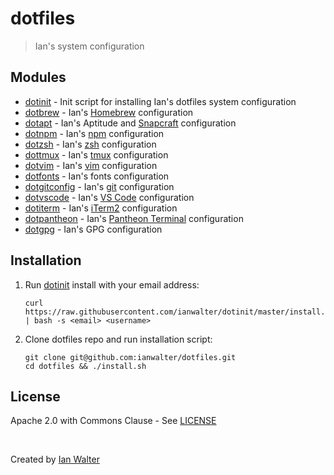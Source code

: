 # dotfiles
> Ian's system configuration

## Modules

* [dotinit][dotinitUrl] - Init script for installing Ian's dotfiles system
  configuration
* [dotbrew][dotbrewUrl] - Ian's [Homebrew][brewUrl] configuration
* [dotapt][dotaptUrl] - Ian's Aptitude and [Snapcraft][snapUrl] configuration
* [dotnpm][dotnpmUrl] - Ian's [npm][npmUrl] configuration
* [dotzsh](https://github.com/ianwalter/dotzsh) - Ian's [zsh][zshUrl]
  configuration
* [dottmux][dottmuxUrl] - Ian's [tmux][tmuxUrl] configuration
* [dotvim](https://github.com/ianwalter/dotvim) - Ian's [vim][vimUrl]
  configuration
* [dotfonts][dotfontsUrl] - Ian's fonts configuration
* [dotgitconfig][dotgitconfigUrl] - Ian's [git][gitUrl] configuration
* [dotvscode][dotvscodeUrl] - Ian's [VS Code][vscUrl] configuration
* [dotiterm][dotitermUrl] - Ian's [iTerm2][itermUrl] configuration
* [dotpantheon][dotpantheonUrl] - Ian's [Pantheon Terminal][pantheonUrl]
  configuration
* [dotgpg][dotgpgUrl] - Ian's GPG configuration

## Installation

1. Run [dotinit][dotinitUrl] install with your email address:

   ```console
   curl https://raw.githubusercontent.com/ianwalter/dotinit/master/install.sh | bash -s <email> <username>
   ```

2. Clone dotfiles repo and run installation script:

   ```console
   git clone git@github.com:ianwalter/dotfiles.git
   cd dotfiles && ./install.sh
   ```

## License

Apache 2.0 with Commons Clause - See [LICENSE][licenseUrl]

&nbsp;

Created by [Ian Walter](https://ianwalter.dev)

[dotinitUrl]: https://github.com/ianwalter/dotinit
[dotbrewUrl]: https://github.com/ianwalter/dotbrew
[dotaptUrl]: https://github.com/ianwalter/dotapt
[dotnpmUrl]: https://github.com/ianwalter/dotnpm
[dottmuxUrl]: https://github.com/ianwalter/dottmux
[dotgitconfigUrl]: https://github.com/ianwalter/dotgitconfig
[dotfontsUrl]: https://github.com/ianwalter/dotfonts
[dotvscodeUrl]: https://github.com/ianwalter/dotvscode
[dotitermUrl]: https://github.com/ianwalter/dotiterm
[dotpantheonUrl]: https://github.com/ianwalter/dotpantheon
[dotgpgUrl]: https://github.com/ianwalter/dotgpg

[brewUrl]: https://brew.sh
[snapUrl]: https://snapcraft.io
[npmUrl]: https://www.npmjs.com/
[tmuxUrl]: https://github.com/tmux/tmux
[zshUrl]: https://www.zsh.org/
[vimUrl]: https://www.vim.org/
[gitUrl]: https://git-scm.com/
[vscUrl]: https://code.visualstudio.com
[itermUrl]: https://iterm2.com
[pantheonUrl]: https://github.com/elementary/terminal

[licenseUrl]: https://github.com/ianwalter/dotfiles/blob/master/LICENSE
